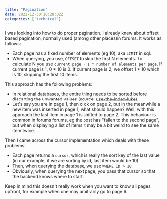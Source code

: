 ```yaml
---
title: "Pagination"
date: 2022-12-30T16:28:02Z
categories: ['technical']
---
```


I was looking into how to do proper pagination. I already knew about offset based pagination, normally used (among other places)in forums. It works as follows:

* Each page has a fixed number of elements (eg 10), aka `LIMIT` in sql.
* When querying, you use, `OFFSET` to skip the first N elements. To calculate N you use `current page - 1 * number of elements per page`. If current page is 1, 0 * 10 is 0. If current page is 2, we offset 1 * 10 which is 10, skipping the first 10 items.


This approach has the following problems:
* In relational databases, the entire thing needs to be sorted before discarting the unwanted values (source: [use-the-index-luke](https://use-the-index-luke.com/no-offset)). 
* Let's say you are in page 1, then click on page 2, but in the meanwhile a new item was inserted in page 1, what should happen? Well, with this approach the last item in page 1 is shifted to page 2. This behaviour is common in forums forums, eg the post has "fallen to the second page", but when displaying a list of items it may be a bit weird to see the same item twice.

Then I came across the cursor implementation which deals with these problems:
* Each page returns a `cursor`, which is really the sort key of the last value (in our example, if we are sorting by id, last item would be 10)
* Then, when querying the database, we use `WHERE ID > 10`
* Obviously, when querying the next page, you pass that cursor so that the backend knows where to start.

Keep in mind this doesn't really work when you want to know all pages upfront, for example when one may arbitrarily go to page 6.


